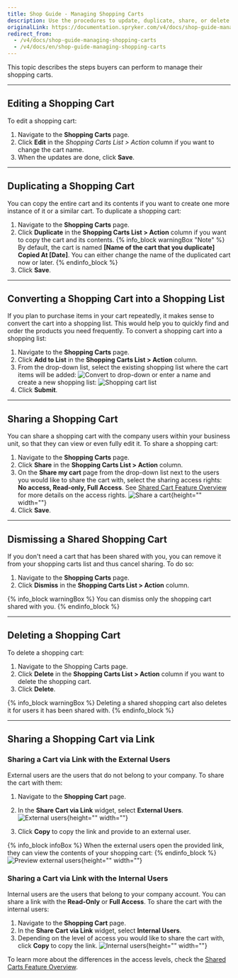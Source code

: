 ```yaml
---
title: Shop Guide - Managing Shopping Carts
description: Use the procedures to update, duplicate, share, or delete a shopping cart, and convert shopping carts into a shopping list, and share shopping carts via links.
originalLink: https://documentation.spryker.com/v4/docs/shop-guide-managing-shopping-carts
redirect_from:
  - /v4/docs/shop-guide-managing-shopping-carts
  - /v4/docs/en/shop-guide-managing-shopping-carts
---
```


This topic describes the steps buyers can perform to manage their shopping carts.
***
## Editing a Shopping Cart

To edit a shopping cart:

1. Navigate to the **Shopping Carts** page.
2. Click  **Edit** in the *Shopping Carts List > Action* column if you want to change the cart name.
3. When the updates are done, click **Save**.
***
## Duplicating a Shopping Cart

You can copy the entire cart and its contents if you want to create one more instance of it or a similar cart. To duplicate a shopping cart:

1. Navigate to the **Shopping Carts** page.
2. Click **Duplicate** in the **Shopping Carts List > Action** column if you want to copy the cart and its contents.
{% info_block warningBox "Note" %}
By default, the cart is named **[Name of the cart that you duplicate] Copied At [Date]**. You can either change the name of the duplicated cart now or later.
{% endinfo_block %}
3. Click **Save**.
***
## Converting a Shopping Cart into a Shopping List

If you plan to purchase items in your cart repeatedly, it makes sense to convert the cart into a shopping list. This would help you to quickly find and order the products you need frequently. To convert a shopping cart into a shopping list:

1. Navigate to the **Shopping Carts** page.
2. Click **Add to List** in the **Shopping Carts List > Action** column.
3. From the drop-down list, select the existing shopping list where the cart items will be added: 
![Convert to drop-down](https://spryker.s3.eu-central-1.amazonaws.com/docs/User+Guides/Shop+User+Guides/Shopping+Carts/Shop+Guide+-+Managing+Shopping+Carts/convert-to-dropdown.png)
or enter a name and create a new shopping list: 
![Shopping cart list](https://spryker.s3.eu-central-1.amazonaws.com/docs/User+Guides/Shop+User+Guides/Shopping+Carts/Shop+Guide+-+Managing+Shopping+Carts/cart-add-to-shopping-list.png)
4. Click **Submit**.
***
## Sharing a Shopping Cart

You can share a shopping cart with the company users within your business unit, so that they can view or even fully edit it. To share a shopping cart:

1. Navigate to the **Shopping Carts** page.
2. Click **Share** in the **Shopping Carts List > Action** column.
3. On the **Share my cart** page from the drop-down list next to the users you would like to share the cart with, select the sharing access rights: **No access, Read-only, Full Access**. See [Shared Cart Feature Overview](/docs/scos/dev/features/202001.0/shopping-cart/shared-cart/shared-cart-feature-overview.html) for more details on the access rights. 
![Share a cart](https://spryker.s3.eu-central-1.amazonaws.com/docs/User+Guides/Shop+User+Guides/Shopping+Carts/Shop+Guide+-+Managing+Shopping+Carts/share-cart-users.png){height="" width=""}
4. Click **Save**.
***
## Dismissing a Shared Shopping Cart

If you don't need a cart that has been shared with you, you can remove it from your shopping carts list and thus cancel sharing. To do so:

1. Navigate to the **Shopping Carts** page.
2. Click **Dismiss** in the **Shopping Carts List > Action** column.

{% info_block warningBox %}
You can dismiss only the shopping cart shared with you.
{% endinfo_block %}
***
## Deleting a Shopping Cart

To delete a shopping cart:

1. Navigate to the Shopping Carts page.
2. Click **Delete** in the **Shopping Carts List > Action** column if you want to delete the shopping cart.
3. Click **Delete**.

{% info_block warningBox %}
Deleting a shared shopping cart also deletes it for users it has been shared with.
{% endinfo_block %}
***
## Sharing a Shopping Cart via Link

### Sharing a Cart via Link with the External Users

External users are the users that do not belong to your company. To share the cart with them:

1. Navigate to the **Shopping Cart** page.
2. In the **Share Cart via Link** widget, select **External Users**. 
![External users](https://spryker.s3.eu-central-1.amazonaws.com/docs/User+Guides/Shop+User+Guides/Shopping+Carts/Shop+Guide+-+Managing+Shopping+Carts/external+users-share-cart-link.png){height="" width=""}

3. Click **Copy** to copy the link and provide to an external user.

{% info_block infoBox %}
When the external users open the provided link, they can view the contents of your shopping cart:
{% endinfo_block %}
![Preview external users](https://spryker.s3.eu-central-1.amazonaws.com/docs/User+Guides/Shop+User+Guides/Shopping+Carts/Shop+Guide+-+Managing+Shopping+Carts/external-users-preview.png){height="" width=""}

### Sharing a Cart via Link with the Internal Users

Internal users are the users that belong to your company account. You can share a link with the **Read-Only** or **Full Access**. To share the cart with the internal users:

1. Navigate to the **Shopping Cart** page.
2. In the **Share Cart via Link** widget, select **Internal Users**.
3. Depending on the level of access you would like to share the cart with, click **Copy** to copy the link. 
![Internal users](https://spryker.s3.eu-central-1.amazonaws.com/docs/User+Guides/Shop+User+Guides/Shopping+Carts/Shop+Guide+-+Managing+Shopping+Carts/internal-uers-share-link.png){height="" width=""}

To learn more about the differences in the access levels, check the [Shared Carts Feature Overview](/docs/scos/dev/features/202001.0/shopping-cart/shared-cart/shared-cart-feature-overview.html).

<!-- Last review date: Aug 01, 2019 by Oksana Karasyova  -->
